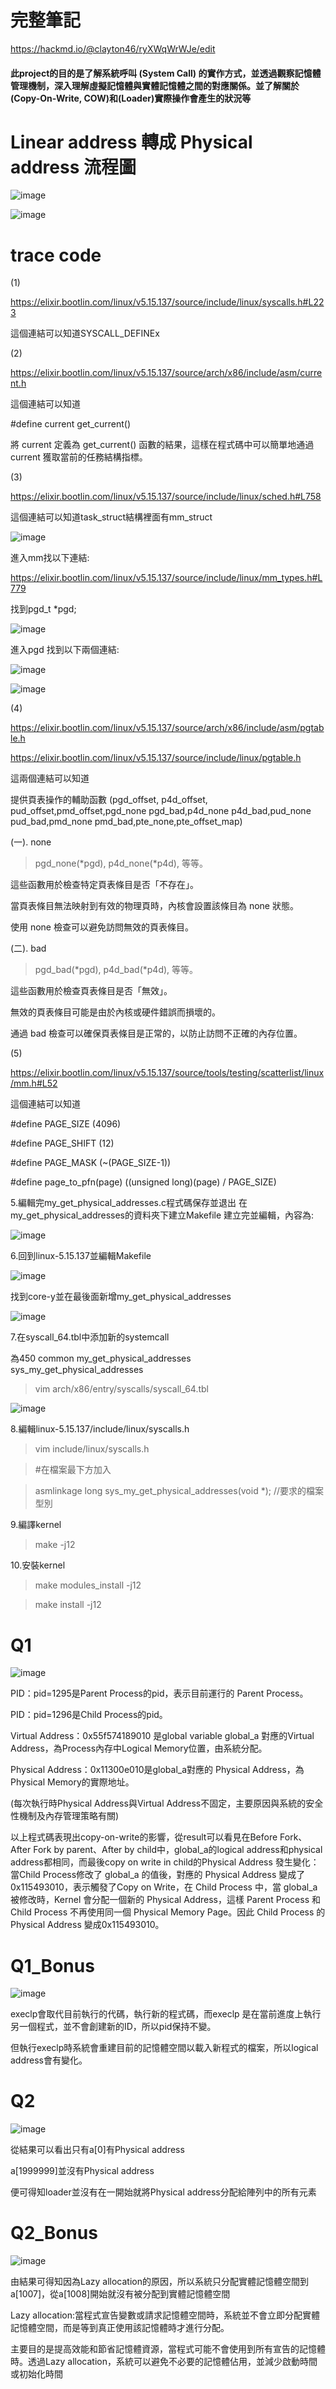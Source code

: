 # 完整筆記

https://hackmd.io/@clayton46/ryXWqWrWJe/edit

#### 此project的目的是了解系統呼叫 (System Call) 的實作方式，並透過觀察記憶體管理機制，深入理解虛擬記憶體與實體記憶體之間的對應關係。並了解關於(Copy-On-Write, COW)和(Loader)實際操作會產生的狀況等


# Linear address 轉成 Physical address 流程圖
![image](https://github.com/user-attachments/assets/55d5ceb4-fceb-4ac7-a66b-74fa29b5971f)

![image](https://github.com/user-attachments/assets/f886bcb8-7930-4710-8ca4-db6c1f7cfb3f)

# trace code

(1)

https://elixir.bootlin.com/linux/v5.15.137/source/include/linux/syscalls.h#L223

這個連結可以知道SYSCALL_DEFINEx

(2)

https://elixir.bootlin.com/linux/v5.15.137/source/arch/x86/include/asm/current.h

這個連結可以知道

#define current get_current()

將 current 定義為 get_current() 函數的結果，這樣在程式碼中可以簡單地通過 current 獲取當前的任務結構指標。

(3)

https://elixir.bootlin.com/linux/v5.15.137/source/include/linux/sched.h#L758

這個連結可以知道task_struct結構裡面有mm_struct

![image](https://github.com/user-attachments/assets/70984b54-941b-43db-a091-e31f58964dee)



進入mm找以下連結:

https://elixir.bootlin.com/linux/v5.15.137/source/include/linux/mm_types.h#L779

找到pgd_t *pgd;

![image](https://github.com/user-attachments/assets/7bcd7f34-3071-483d-9b07-6a0a38c011eb)


進入pgd 找到以下兩個連結:

![image](https://github.com/user-attachments/assets/87d93322-bb38-4550-8984-1bcf052497e5)

![image](https://github.com/user-attachments/assets/be4a7c0b-c9da-4ae3-bbcd-4264ad32d19a)

(4)

https://elixir.bootlin.com/linux/v5.15.137/source/arch/x86/include/asm/pgtable.h

https://elixir.bootlin.com/linux/v5.15.137/source/include/linux/pgtable.h

這兩個連結可以知道

提供頁表操作的輔助函數 (pgd_offset, p4d_offset, pud_offset,pmd_offset,pgd_none pgd_bad,p4d_none p4d_bad,pud_none pud_bad,pmd_none pmd_bad,pte_none,pte_offset_map)

(一). none

>pgd_none(*pgd), p4d_none(*p4d), 等等。

這些函數用於檢查特定頁表條目是否「不存在」。

當頁表條目無法映射到有效的物理頁時，內核會設置該條目為 none 狀態。

使用 none 檢查可以避免訪問無效的頁表條目。

(二). bad

>pgd_bad(*pgd), p4d_bad(*p4d), 等等。

這些函數用於檢查頁表條目是否「無效」。

無效的頁表條目可能是由於內核或硬件錯誤而損壞的。

通過 bad 檢查可以確保頁表條目是正常的，以防止訪問不正確的內存位置。

(5)

https://elixir.bootlin.com/linux/v5.15.137/source/tools/testing/scatterlist/linux/mm.h#L52

這個連結可以知道

#define PAGE_SIZE (4096)

#define PAGE_SHIFT (12)

#define PAGE_MASK (~(PAGE_SIZE-1))

#define page_to_pfn(page) ((unsigned long)(page) / PAGE_SIZE)

5.編輯完my_get_physical_addresses.c程式碼保存並退出
在my_get_physical_addresses的資料夾下建立Makefile
建立完並編輯，內容為:

![image](https://github.com/user-attachments/assets/85a6d1f6-6df9-41fe-b713-f4f8d558690b)



6.回到linux-5.15.137並編輯Makefile

![image](https://github.com/user-attachments/assets/0212a276-9885-4de3-8f6c-7bee436d6212)

找到core-y並在最後面新增my_get_physical_addresses

![image](https://github.com/user-attachments/assets/ff51424a-7fd7-44bb-84b4-4bd12b10a941)

7.在syscall_64.tbl中添加新的systemcall

為450 common my_get_physical_addresses sys_my_get_physical_addresses

>vim arch/x86/entry/syscalls/syscall_64.tbl

![image](https://github.com/user-attachments/assets/dac72f5e-b4b4-4ddc-876b-fa95324decac)



8.編輯linux-5.15.137/include/linux/syscalls.h

>vim include/linux/syscalls.h
    
>#在檔案最下方加入

>asmlinkage long sys_my_get_physical_addresses(void *);    //要求的檔案型別


9.編譯kernel

>make -j12

10.安裝kernel

>make modules_install -j12

>make install -j12



# Q1 


![image](https://github.com/user-attachments/assets/9f09a3f9-0fd7-4e87-9196-6831d7401ce2)

PID：pid=1295是Parent Process的pid，表示目前運行的 Parent Process。

PID：pid=1296是Child Process的pid。

Virtual Address：0x55f574189010 是global variable global_a 對應的Virtual Address，為Process內存中Logical Memory位置，由系統分配。

Physical Address：0x11300e010是global_a對應的 Physical Address，為Physical Memory的實際地址。

(每次執行時Physical Address與Virtual Address不固定，主要原因與系統的安全性機制及內存管理策略有關)

以上程式碼表現出copy-on-write的影響，從result可以看見在Before Fork、After Fork by parent、After by child中，global_a的logical address和physical address都相同，而最後copy on write in child的Physical Address 發生變化：當Child Process修改了 global_a 的值後，對應的 Physical Address 變成了0x115493010，表示觸發了Copy on Write，在 Child Process 中，當 global_a 被修改時，Kernel 會分配一個新的 Physical Address，這樣 Parent Process 和 Child Process 不再使用同一個 Physical Memory Page。因此 Child Process 的 Physical Address 變成0x115493010。

# Q1_Bonus

![image](https://github.com/user-attachments/assets/c1c0c714-621d-4c92-b393-854e6996a18c)

execlp會取代目前執行的代碼，執行新的程式碼，而execlp 是在當前進度上執行另一個程式，並不會創建新的ID，所以pid保持不變。

但執行execlp時系統會重建目前的記憶體空間以載入新程式的檔案，所以logical address會有變化。

# Q2 

![image](https://github.com/user-attachments/assets/e633267b-dc11-4fc1-809e-0cbc11a11a12)

從結果可以看出只有a[0]有Physical address

a[1999999]並沒有Physical address

便可得知loader並沒有在一開始就將Physical address分配給陣列中的所有元素

# Q2_Bonus

![image](https://github.com/user-attachments/assets/a09c9967-f11f-48f1-bbff-90753e838e45)

由結果可得知因為Lazy allocation的原因，所以系統只分配實體記憶體空間到a[1007]，從a[1008]開始就沒有被分配到實體記憶體空間

Lazy allocation:當程式宣告變數或請求記憶體空間時，系統並不會立即分配實體記憶體空間，而是等到真正使用該記憶體時才進行分配。

主要目的是提高效能和節省記憶體資源，當程式可能不會使用到所有宣告的記憶體時。透過Lazy allocation，系統可以避免不必要的記憶體佔用，並減少啟動時間或初始化時間





